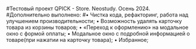 #Тестовый проект QPICK - Store. Neostudy. Осень 2024. 
#Дополнительно выполнено: 
#• Чистка кода, рефакторинг, работа над улучшением производительности;
• Возможность удалять карточку товара из корзины товаров;
• «Переход к оформлению» на модальное окно с формой оплаты;
• Модальное окно с подробной информацией о товаре(при нажатии на карточку товара);
• Избранное;

